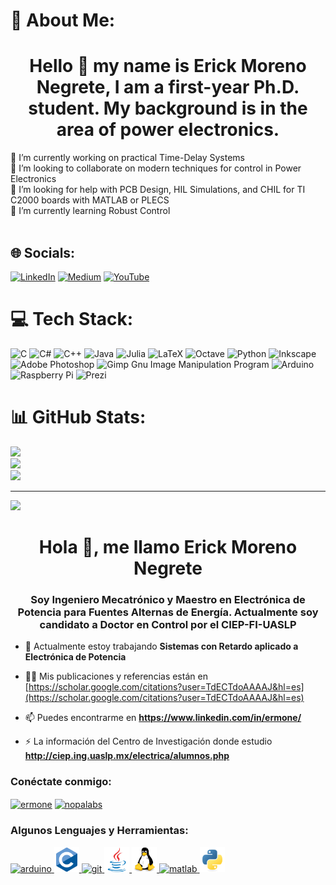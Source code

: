 # 💫 About Me:
<h1 align="center">Hello 👋 my name is Erick Moreno Negrete, I am a first-year Ph.D. student. My background is in the area of power electronics.</h1>
🔭 I’m currently working on practical Time-Delay Systems<br>👯 I’m looking to collaborate on modern techniques for control in Power Electronics<br>🤝 I’m looking for help with PCB Design, HIL Simulations, and CHIL for TI C2000 boards with MATLAB or PLECS<br>🌱 I’m currently learning Robust Control<br><br>


## 🌐 Socials:
[![LinkedIn](https://img.shields.io/badge/LinkedIn-%230077B5.svg?logo=linkedin&logoColor=white)](https://linkedin.com/in/ermone) [![Medium](https://img.shields.io/badge/Medium-12100E?logo=medium&logoColor=white)](https://medium.com/@ermone) [![YouTube](https://img.shields.io/badge/YouTube-%23FF0000.svg?logo=YouTube&logoColor=white)](https://youtube.com/c/UC-8LgFIjr-RshRNyQR3OnbQ) 

# 💻 Tech Stack:
![C](https://img.shields.io/badge/c-%2300599C.svg?style=for-the-badge&logo=c&logoColor=white) ![C#](https://img.shields.io/badge/c%23-%23239120.svg?style=for-the-badge&logo=c-sharp&logoColor=white) ![C++](https://img.shields.io/badge/c++-%2300599C.svg?style=for-the-badge&logo=c%2B%2B&logoColor=white) ![Java](https://img.shields.io/badge/java-%23ED8B00.svg?style=for-the-badge&logo=java&logoColor=white) 	![Julia](https://img.shields.io/badge/-Julia-9558B2?style=for-the-badge&logo=julia&logoColor=white) ![LaTeX](https://img.shields.io/badge/latex-%23008080.svg?style=for-the-badge&logo=latex&logoColor=white) ![Octave](https://img.shields.io/badge/OCTAVE-darkblue?style=for-the-badge&logo=octave&logoColor=fcd683) ![Python](https://img.shields.io/badge/python-3670A0?style=for-the-badge&logo=python&logoColor=ffdd54) ![Inkscape](https://img.shields.io/badge/Inkscape-e0e0e0?style=for-the-badge&logo=inkscape&logoColor=080A13) ![Adobe Photoshop](https://img.shields.io/badge/adobephotoshop-%2331A8FF.svg?style=for-the-badge&logo=adobephotoshop&logoColor=white) ![Gimp Gnu Image Manipulation Program](https://img.shields.io/badge/Gimp-657D8B?style=for-the-badge&logo=gimp&logoColor=FFFFFF) ![Arduino](https://img.shields.io/badge/-Arduino-00979D?style=for-the-badge&logo=Arduino&logoColor=white) ![Raspberry Pi](https://img.shields.io/badge/-RaspberryPi-C51A4A?style=for-the-badge&logo=Raspberry-Pi) ![Prezi](https://img.shields.io/badge/Prezi-%23000000.svg?style=for-the-badge&logo=Prezi&logoColor=white)
# 📊 GitHub Stats:
![](https://github-readme-stats.vercel.app/api?username=erickmone&theme=dark&hide_border=true&include_all_commits=true&count_private=true)<br/>
![](https://github-readme-streak-stats.herokuapp.com/?user=erickmone&theme=dark&hide_border=true)<br/>
![](https://github-readme-stats.vercel.app/api/top-langs/?username=erickmone&theme=dark&hide_border=true&include_all_commits=true&count_private=true&layout=compact)

---
[![](https://visitcount.itsvg.in/api?id=erickmone&icon=0&color=0)](https://visitcount.itsvg.in)




<h1 align="center">Hola 👋, me llamo Erick Moreno Negrete</h1>
<h3 align="center">Soy Ingeniero Mecatrónico y Maestro en Electrónica de Potencia para Fuentes Alternas de Energía. Actualmente soy candidato a Doctor en Control por el CIEP-FI-UASLP</h3>

- 🔭 Actualmente estoy trabajando **Sistemas con Retardo aplicado a Electrónica de Potencia**

- 👨‍💻 Mis publicaciones y referencias están en [https://scholar.google.com/citations?user=TdECTdoAAAAJ&hl=es](https://scholar.google.com/citations?user=TdECTdoAAAAJ&hl=es)

- 📫 Puedes encontrarme en **https://www.linkedin.com/in/ermone/**

- ⚡ La información del Centro de Investigación donde estudio **http://ciep.ing.uaslp.mx/electrica/alumnos.php**

<h3 align="left">Conéctate conmigo:</h3>
<p align="left">
<a href="https://linkedin.com/in/ermone" target="blank"><img align="center" src="https://raw.githubusercontent.com/rahuldkjain/github-profile-readme-generator/master/src/images/icons/Social/linked-in-alt.svg" alt="ermone" height="30" width="40" /></a>
<a href="https://www.youtube.com/channel/UC-8LgFIjr-RshRNyQR3OnbQ" target="blank"><img align="center" src="https://raw.githubusercontent.com/rahuldkjain/github-profile-readme-generator/master/src/images/icons/Social/youtube.svg" alt="nopalabs" height="30" width="40" /></a>
</p>

<h3 align="left">Algunos Lenguajes y Herramientas:</h3>
<p align="left"> <a href="https://www.arduino.cc/" target="_blank" rel="noreferrer"> <img src="https://cdn.worldvectorlogo.com/logos/arduino-1.svg" alt="arduino" width="40" height="40"/> </a> <a href="https://www.cprogramming.com/" target="_blank" rel="noreferrer"> <img src="https://raw.githubusercontent.com/devicons/devicon/master/icons/c/c-original.svg" alt="c" width="40" height="40"/> </a> <a href="https://git-scm.com/" target="_blank" rel="noreferrer"> <img src="https://www.vectorlogo.zone/logos/git-scm/git-scm-icon.svg" alt="git" width="40" height="40"/> </a> <a href="https://www.java.com" target="_blank" rel="noreferrer"> <img src="https://raw.githubusercontent.com/devicons/devicon/master/icons/java/java-original.svg" alt="java" width="40" height="40"/> </a> <a href="https://www.linux.org/" target="_blank" rel="noreferrer"> <img src="https://raw.githubusercontent.com/devicons/devicon/master/icons/linux/linux-original.svg" alt="linux" width="40" height="40"/> </a> <a href="https://www.mathworks.com/" target="_blank" rel="noreferrer"> <img src="https://upload.wikimedia.org/wikipedia/commons/2/21/Matlab_Logo.png" alt="matlab" width="40" height="40"/> </a> <a href="https://www.python.org" target="_blank" rel="noreferrer"> <img src="https://raw.githubusercontent.com/devicons/devicon/master/icons/python/python-original.svg" alt="python" width="40" height="40"/> </a> </p>
